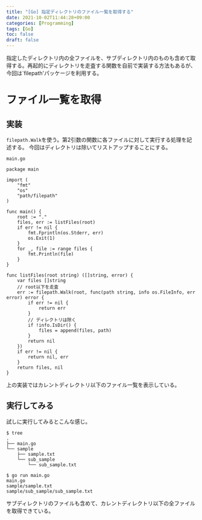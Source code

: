 ```yaml
---
title: "[Go] 指定ディレクトリのファイル一覧を取得する"
date: 2021-10-02T11:44:28+09:00
categories: [Programming]
tags: [Go]
toc: false
draft: false
---
```


指定したディレクトリ内の全ファイルを、サブディレクトリ内のものも含めて取得する。再起的にディレクトリを走査する関数を自前で実装する方法もあるが、今回は`filepath'パッケージを利用する。

<!--more-->

# ファイル一覧を取得

## 実装

`filepath.Walk`を使う。第2引数の関数に各ファイルに対して実行する処理を記述する。
今回はディレクトリは除いてリストアップすることにする。

`main.go`

```
package main

import (
	"fmt"
	"os"
	"path/filepath"
)

func main() {
	root := "."
	files, err := listFiles(root)
	if err != nil {
		fmt.Fprintln(os.Stderr, err)
        os.Exit(1)
	}
	for _, file := range files {
		fmt.Println(file)
	}
}

func listFiles(root string) ([]string, error) {
	var files []string
	// root以下を走査
	err := filepath.Walk(root, func(path string, info os.FileInfo, err error) error {
		if err != nil {
			return err
		}
		// ディレクトリは除く
		if !info.IsDir() {
			files = append(files, path)
		}
		return nil
	})
	if err != nil {
		return nil, err
	}
	return files, nil
}
```

上の実装ではカレントディレクトリ以下のファイル一覧を表示している。

## 実行してみる

試しに実行してみるとこんな感じ。

```text
$ tree
.
├── main.go
└── sample
    ├── sample.txt
    └── sub_sample
        └── sub_sample.txt
```

```text
$ go run main.go
main.go
sample/sample.txt
sample/sub_sample/sub_sample.txt
```

サブディレクトリのファイルも含めて、カレントディレクトリ以下の全ファイルを取得できている。